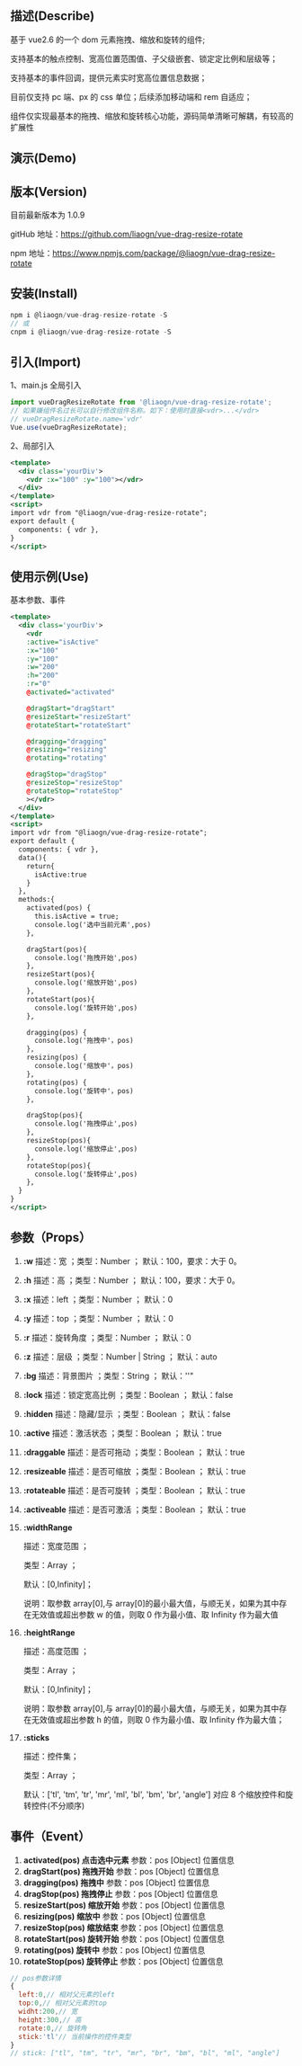 ## 描述(Describe)

基于 vue2.6 的一个 dom 元素拖拽、缩放和旋转的组件;

支持基本的触点控制、宽高位置范围值、子父级嵌套、锁定定比例和层级等；

支持基本的事件回调，提供元素实时宽高位置信息数据；

目前仅支持 pc 端、px 的 css 单位；后续添加移动端和 rem 自适应；

组件仅实现最基本的拖拽、缩放和旋转核心功能，源码简单清晰可解耦，有较高的扩展性

## 演示(Demo)

## 版本(Version)

目前最新版本为 1.0.9

gitHub 地址：https://github.com/liaogn/vue-drag-resize-rotate

npm 地址：https://www.npmjs.com/package/@liaogn/vue-drag-resize-rotate

## 安装(Install)

```javascript
npm i @liaogn/vue-drag-resize-rotate -S
// 或
cnpm i @liaogn/vue-drag-resize-rotate -S
```

## 引入(Import)

1、main.js 全局引入

```javascript
import vueDragResizeRotate from '@liaogn/vue-drag-resize-rotate';
// 如果嫌组件名过长可以自行修改组件名称。如下：使用时直接<vdr>...</vdr>
// vueDragResizeRotate.name='vdr'
Vue.use(vueDragResizeRotate);
```

2、局部引入

```xml
<template>
  <div class='yourDiv'>
    <vdr :x="100" :y="100"></vdr>
  </div>
</template>
<script>
import vdr from "@liaogn/vue-drag-resize-rotate";
export default {
  components: { vdr },
}
</script>
```

## 使用示例(Use)

基本参数、事件

```xml
<template>
  <div class='yourDiv'>
    <vdr
    :active="isActive"
    :x="100"
    :y="100"
    :w="200"
    :h="200"
    :r="0"
    @activated="activated"

    @dragStart="dragStart"
    @resizeStart="resizeStart"
    @rotateStart="rotateStart"

    @dragging="dragging"
    @resizing="resizing"
    @rotating="rotating"

    @dragStop="dragStop"
    @resizeStop="resizeStop"
    @rotateStop="rotateStop"
    ></vdr>
  </div>
</template>
<script>
import vdr from "@liaogn/vue-drag-resize-rotate";
export default {
  components: { vdr },
  data(){
    return{
      isActive:true
    }
  },
  methods:{
    activated(pos) {
      this.isActive = true;
      console.log('选中当前元素',pos)
    },

    dragStart(pos){
      console.log('拖拽开始',pos)
    },
    resizeStart(pos){
      console.log('缩放开始',pos)
    },
    rotateStart(pos){
      console.log('旋转开始',pos)
    },

    dragging(pos) {
      console.log('拖拽中'，pos)
    },
    resizing(pos) {
      console.log('缩放中'，pos)
    },
    rotating(pos) {
      console.log('旋转中'，pos)
    },

    dragStop(pos){
      console.log('拖拽停止',pos)
    },
    resizeStop(pos){
      console.log('缩放停止',pos)
    },
    rotateStop(pos){
      console.log('旋转停止',pos)
    },
  }
}
</script>
```

## 参数（Props）

1. **:w** 描述：宽 ；类型：Number ； 默认：100，要求：大于 0。
2. **:h** 描述：高 ；类型：Number ； 默认：100，要求：大于 0。
3. **:x** 描述：left ；类型：Number ； 默认：0
4. **:y** 描述：top ；类型：Number ； 默认：0
5. **:r** 描述：旋转角度 ；类型：Number ； 默认：0
6. **:z** 描述：层级 ；类型：Number | String ； 默认：auto
7. **:bg** 描述：背景图片 ；类型：String ； 默认：''"
8. **:lock** 描述：锁定宽高比例 ；类型：Boolean ； 默认：false
9. **:hidden** 描述：隐藏/显示 ；类型：Boolean ； 默认：false
10. **:active** 描述：激活状态 ；类型：Boolean ； 默认：true
11. **:draggable** 描述：是否可拖动 ；类型：Boolean ； 默认：true
12. **:resizeable** 描述：是否可缩放 ；类型：Boolean ； 默认：true
13. **:rotateable** 描述：是否可旋转 ；类型：Boolean ； 默认：true
14. **:activeable** 描述：是否可激活 ；类型：Boolean ； 默认：true
15. **:widthRange**

    描述：宽度范围 ；

    类型：Array ；

    默认：[0,Infinity]；

    说明：取参数 array[0],与 array[0]的最小最大值，与顺无关，如果为其中存在无效值或超出参数 w 的值，则取 0 作为最小值、取 Infinity 作为最大值

16. **:heightRange**

    描述：高度范围 ；

    类型：Array ；

    默认：[0,Infinity]；

    说明：取参数 array[0],与 array[0]的最小最大值，与顺无关，如果为其中存在无效值或超出参数 h 的值，则取 0 作为最小值、取 Infinity 作为最大值；

17. **:sticks**

    描述：控件集；

    类型：Array ；

    默认：['tl', 'tm', 'tr', 'mr', 'ml', 'bl', 'bm', 'br', 'angle'] 对应 8 个缩放控件和旋转控件(不分顺序)

## 事件（Event）

1. **activated(pos) 点击选中元素** 参数：pos [Object] 位置信息
2. **dragStart(pos) 拖拽开始** 参数：pos [Object] 位置信息
3. **dragging(pos) 拖拽中** 参数：pos [Object] 位置信息
4. **dragStop(pos) 拖拽停止** 参数：pos [Object] 位置信息
5. **resizeStart(pos) 缩放开始** 参数：pos [Object] 位置信息
6. **resizing(pos) 缩放中** 参数：pos [Object] 位置信息
7. **resizeStop(pos) 缩放结束** 参数：pos [Object] 位置信息
8. **rotateStart(pos) 旋转开始** 参数：pos [Object] 位置信息
9. **rotating(pos) 旋转中** 参数：pos [Object] 位置信息
10. **rotateStop(pos) 旋转停止** 参数：pos [Object] 位置信息

```javascript
// pos参数详情
{
  left:0,// 相对父元素的left
  top:0,// 相对父元素的top
  widht:200,// 宽
  height:300,// 高
  rotate:0,// 旋转角
  stick:'tl'// 当前操作的控件类型
}
// stick: ["tl", "tm", "tr", "mr", "br", "bm", "bl", "ml", "angle"]
```
